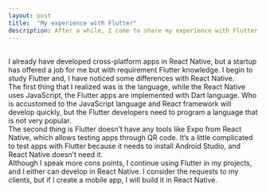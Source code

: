 ```yaml
---
layout: post
title:  "My experience with Flutter"
description: After a while, I come to share my experience with Flutter.
---
```

<br />
I already have developed cross-platform apps in React Native, but a startup has offered a job for me but with requirement Flutter knowledge. I begin to study Flutter and, I have noticed some differences with React Native.

<br />
The first thing that I realized was is the language, while the React Native uses JavaScript, the Flutter apps are implemented with Dart language. Who is accustomed to the JavaScript language and React framework will develop quickly, but the Flutter developers need to program a language that is not very popular. 

<br />
The second thing is Flutter doesn’t have any tools like Expo from React Native, which allows testing apps through QR code. It’s a little complicated to test apps with Flutter because it needs to install Android Studio, and React Native doesn’t need it.

<br />
Although I speak more cons points, I continue using Flutter in my projects, and I either can develop in React Native. I consider the requests to my clients, but if I create a mobile app, I will build it in React Native.
